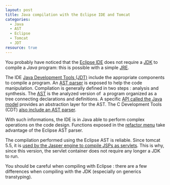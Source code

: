 ```yaml
--- 
layout: post 
title: Java compilation with the Eclipse IDE and Tomcat
categories:
  - Java
  - AST
  - Eclipse
  - Tomcat
  - JDT
resource: true
---
```

<p>
You probably have noticed that the <a href="http://www.eclipse.org/">Eclipse IDE</a> does not require a <a href="http://en.wikipedia.org/wiki/Java_Development_Kit">JDK</a> to compile a <em>Java</em> program: this is possible with a simple <a href="http://en.wikipedia.org/wiki/JRE#Execution_environment">JRE</a>.
</p>
<p>
The IDE <a href="http://www.eclipse.org/jdt/">Java Development Tools (JDT)</a> include the appropriate components to compile a program. An <a href="http://www.eclipse.org/articles/article.php?file=Article-JavaCodeManipulation_AST/index.html">AST parser</a> is exposed to help the code manipulation. Compilation is generally defined in two steps : analysis and synthesis. The <a href="http://wiki.eclipse.org/FAQ_What_is_an_AST%3F">AST</a> is the analyzed version of&nbsp; a program organized as a tree connecting declarations and definitions. A specific <a href="http://help.eclipse.org/juno/index.jsp?topic=%2Forg.eclipse.jdt.doc.isv%2Fguide%2Fjdt_int_model.htm">API called the Java model</a> provides an abstraction layer for the AST. The C Development Tools (CDT) <a href="http://www.ibm.com/developerworks/library/os-ecl-cdt3/">also include an AST parser</a>.
</p>
<p>
With such informations, the IDE is in Java able to perform complex operations on the code design. Functions exposed in the <a href="http://help.eclipse.org/juno/index.jsp?topic=%2Forg.eclipse.jdt.doc.user%2Freference%2Fref-menu-refactor.htm">refactor menu</a> take advantage of the Eclipse AST parser.
</p>
<p>
The compilation performed using the Eclipse AST is reliable. Since tomcat 5.5, it is <a href="http://tomcat.apache.org/tomcat-5.5-doc/jasper-howto.html">used by the Jasper engine to compile JSPs as servlets</a>. This is why, since this version, the servlet container does not require any longer a JDK to run.
</p>
<p>
You should be careful when compiling with Eclipse : there are a few differences when compiling with the JDK (especially on generics transtyping).
</p>